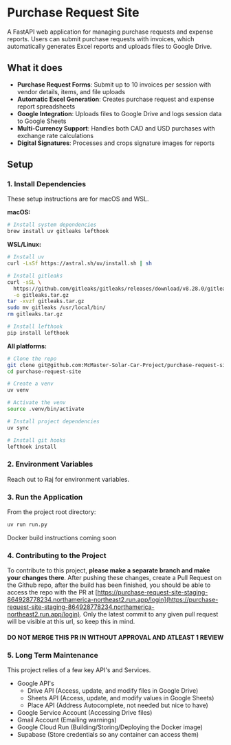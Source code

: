 # Purchase Request Site

A FastAPI web application for managing purchase requests and expense reports. Users can submit purchase requests with invoices, which automatically generates Excel reports and uploads files to Google Drive.

## What it does

- **Purchase Request Forms**: Submit up to 10 invoices per session with vendor details, items, and file uploads
- **Automatic Excel Generation**: Creates purchase request and expense report spreadsheets
- **Google Integration**: Uploads files to Google Drive and logs session data to Google Sheets
- **Multi-Currency Support**: Handles both CAD and USD purchases with exchange rate calculations
- **Digital Signatures**: Processes and crops signature images for reports

## Setup

### 1. Install Dependencies

These setup instructions are for macOS and WSL.

**macOS:**
```bash
# Install system dependencies
brew install uv gitleaks lefthook
```

**WSL/Linux:**
```bash
# Install uv
curl -LsSf https://astral.sh/uv/install.sh | sh

# Install gitleaks
curl -sSL \
  https://github.com/gitleaks/gitleaks/releases/download/v8.28.0/gitleaks_8.28.0_linux_x64.tar.gz \
  -o gitleaks.tar.gz
tar -xvzf gitleaks.tar.gz
sudo mv gitleaks /usr/local/bin/
rm gitleaks.tar.gz

# Install lefthook
pip install lefthook
```

**All platforms:**
```bash
# Clone the repo
git clone git@github.com:McMaster-Solar-Car-Project/purchase-request-site.git
cd purchase-request-site

# Create a venv
uv venv

# Activate the venv
source .venv/bin/activate

# Install project dependencies
uv sync

# Install git hooks
lefthook install
```

### 2. Environment Variables

Reach out to Raj for environment variables.


### 3. Run the Application

From the project root directory:

```bash
uv run run.py
```

Docker build instructions coming soon

### 4. Contributing to the Project

To contribute to this project, **please make a separate branch and make your changes there**. After pushing these changes, create a Pull Request on the Github repo, after the build has been finished, you should be able to access the repo with the PR at [https://purchase-request-site-staging-864928778234.northamerica-northeast2.run.app/login](https://purchase-request-site-staging-864928778234.northamerica-northeast2.run.app/login). Only the latest commit to any given pull request will be visible at this url, so keep this in mind.

#### DO NOT MERGE THIS PR IN WITHOUT APPROVAL AND ATLEAST 1 REVIEW

### 5. Long Term Maintenance

This project relies of a few key API's and Services.

- Google API's
  - Drive API (Access, update, and modify files in Google Drive)
  - Sheets API (Access, update, and modify values in Google Sheets)
  - Place API (Address Autocomplete, not needed but nice to have)
- Google Service Account (Accessing Drive files)
- Gmail Account (Emailing warnings)
- Google Cloud Run (Building/Storing/Deploying the Docker image)
- Supabase (Store credentials so any container can access them)
